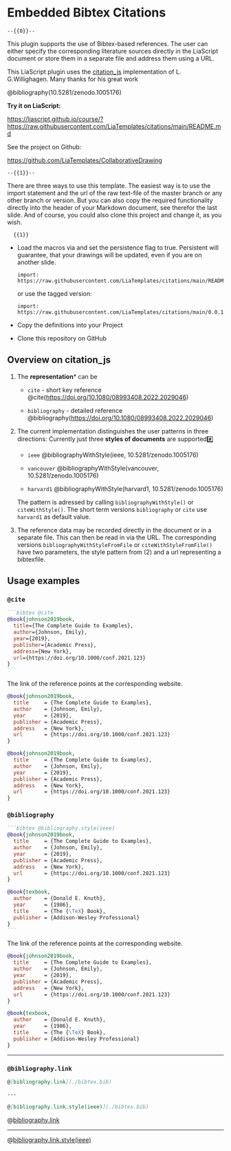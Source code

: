 <!--

author:  Sebastian Zug; André Dietrich
email:   LiaScript@web.de

version: 0.0.1

comment: This is a simple plugin for embedding bibtex based references in LiaScript materials.

script: https://cdnjs.cloudflare.com/ajax/libs/citation-js/0.7.15/citation.min.js

@onload
window.Cite = require('citation-js')
@end

@cite: @cite.style(harvard1,```@0```)

@cite.style
<script run-once modify="false">
let bibtexEntries = `@1`;

let example = new Cite(bibtexEntries)

let output = example.format('citation', {
  format: 'html',
  template: `@0`,
  lang: 'en-US'
})

let url = bibtexEntries.match(/url\s*=\s*\{([^\}]+)/)
if (url && url.length > 1) 
{
    output = `<a href="${url[1]}" target="blank_">${output}</a>`
}

"HTML:"+output
</script>
@end

@bibliography: @bibliography.style(harvard1,```@0```)

@bibliography.style
<script run-once modify="false">
let bibtexEntries = `@1`;

let example = new Cite(bibtexEntries)

let output = example.format('bibliography', {
  format: 'html',
  template: `@0`,
  lang: 'en-US'
})

"HTML:" + output
</script>
@end

@bibliography.link: @bibliography.link_style(harvard1,@0)

@bibliography.link_style
<script run-once modify="false">
fetch("@1")
.then((response) => {
  return response.text();
})
.then((content) => {
  const citation = new Cite(content)
  const output = citation.format('bibliography', {
    format: 'html',
    template: `@0`,
    lang: 'en-US'
  })
  send.html(output);
})

"LIA: wait"
</script>
@end

-->

# Embedded Bibtex Citations

    --{{0}}--
This plugin supports the use of Bibtex-based references. The user can either specify the corresponding literature sources directly in the LiaScript document or store them in a separate file and address them using a URL.

This LiaScript plugin uses the [citation_js](https://citation.js.org/) implementation of  L. G.Willighagen. Many thanks for his great work 

@bibliography(10.5281/zenodo.1005176)

**Try it on LiaScript:**

https://liascript.github.io/course/?https://raw.githubusercontent.com/LiaTemplates/citations/main/README.md

See the project on Github:

https://github.com/LiaTemplates/CollaborativeDrawing

    --{{1}}--
There are three ways to use this template.
The easiest way is to use the import statement and the url of the raw text-file of the master branch or any other branch or version.
But you can also copy the required functionality directly into the header of your Markdown document, see therefor the last slide.
And of course, you could also clone this project and change it, as you wish.

      {{1}}

- Load the macros via and set the persistence flag to true.
  Persistent will guarantee, that your drawings will be updated, even if you are on another slide.

  ```text
  import: https://raw.githubusercontent.com/LiaTemplates/citations/main/README.md

  ```

  or use the tagged version:

  ```text
  import: https://raw.githubusercontent.com/LiaTemplates/citations/main/0.0.1/README.md
  ```

- Copy the definitions into your Project

- Clone this repository on GitHub

## Overview on citation_js

1. The **representation*** can be 

    + `cite` - short key reference
       @cite(https://doi.org/10.1080/08993408.2022.2029046)
    
    + `bibliography` - detailed reference
       @bibliography(https://doi.org/10.1080/08993408.2022.2029046)

2. The current implementation distinguishes the user patterns in three directions: Currently just three **styles of documents** are supported#️⃣

    + `ieee` @bibliographyWithStyle(ieee, 10.5281/zenodo.1005176)
    
    + `vancouver` @bibliographyWithStyle(vancouver, 10.5281/zenodo.1005176)
    
    + `harvard1` @bibliographyWithStyle(harvard1, 10.5281/zenodo.1005176)

    The pattern is adressed by calling `bibliographyWithStyle()` or `citeWithStyle()`. The short term versions `bibliography` or `cite` use `harvard1` as default value.

3. The reference data may be recorded directly in the document or in a separate file. This can then be read in via the URL. The corresponding versions `bibliographyWithStyleFromFile` or `citeWithStyleFromFile()` have two parameters, the style pattern from (2) and a url representing a bibtexfile.

## Usage examples

### `@cite`

```` bibtex
```bibtex @cite
@book{johnson2019book,
  title={The Complete Guide to Examples},
  author={Johnson, Emily},
  year={2019},
  publisher={Academic Press},
  address={New York},
  url={https://doi.org/10.1000/conf.2021.123} 
}
```
````

The link of the reference points at the corresponding website.

```bibtex @cite
@book{johnson2019book,
  title     = {The Complete Guide to Examples},
  author    = {Johnson, Emily},
  year      = {2019},
  publisher = {Academic Press},
  address   = {New York},
  url       = {https://doi.org/10.1000/conf.2021.123} 
}
```

```bibtex @cite.style(ieee)
@book{johnson2019book,
  title     = {The Complete Guide to Examples},
  author    = {Johnson, Emily},
  year      = {2019},
  publisher = {Academic Press},
  address   = {New York},
  url       = {https://doi.org/10.1000/conf.2021.123} 
}
```

### `@bibliography`

```` bibtex
```bibtex @bibliography.style(ieee)
@book{johnson2019book,
  title     = {The Complete Guide to Examples},
  author    = {Johnson, Emily},
  year      = {2019},
  publisher = {Academic Press},
  address   = {New York},
  url       = {https://doi.org/10.1000/conf.2021.123}
}

@book{texbook,
  author    = {Donald E. Knuth},
  year      = {1986},
  title     = {The {\TeX} Book},
  publisher = {Addison-Wesley Professional}
}
```
````

The link of the reference points at the corresponding website.

```bibtex @bibliography.style(ieee)
@book{johnson2019book,
  title     = {The Complete Guide to Examples},
  author    = {Johnson, Emily},
  year      = {2019},
  publisher = {Academic Press},
  address   = {New York},
  url       = {https://doi.org/10.1000/conf.2021.123}
}

@book{texbook,
  author    = {Donald E. Knuth},
  year      = {1986},
  title     = {The {\TeX} Book},
  publisher = {Addison-Wesley Professional}
}
```

-------------------------------------------------------------------------------

### `@bibliography.link`


``` markdown
@[bibliography.link](./bibtex.bib)

---

@[bibliography.link.style(ieee)](./bibtex.bib)
```

@[bibliography.link](./bibtex.bib)

---

@[bibliography.link.style(ieee)](./bibtex.bib)
